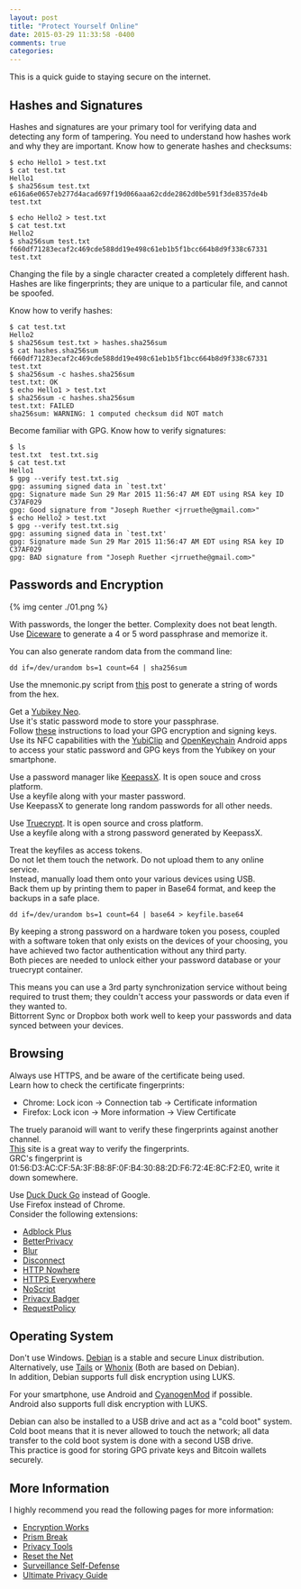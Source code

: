 ```yaml
---
layout: post
title: "Protect Yourself Online"
date: 2015-03-29 11:33:58 -0400
comments: true
categories: 
---
```


This is a quick guide to staying secure on the internet.

Hashes and Signatures
---------------------
Hashes and signatures are your primary tool for verifying data and detecting any form of tampering. You need to understand how hashes work and why they are important. Know how to generate hashes and checksums:

    $ echo Hello1 > test.txt
    $ cat test.txt 
    Hello1
    $ sha256sum test.txt 
    e616a6e0657eb277d4acad697f19d066aaa62cdde2862d0be591f3de8357de4b  test.txt
    
    $ echo Hello2 > test.txt
    $ cat test.txt 
    Hello2
    $ sha256sum test.txt 
    f660df71283ecaf2c469cde588dd19e498c61eb1b5f1bcc664b8d9f338c67331  test.txt
    
Changing the file by a single character created a completely different hash. Hashes are like fingerprints; they are unique to a particular file, and cannot be spoofed.

Know how to verify hashes:

    $ cat test.txt 
    Hello2
    $ sha256sum test.txt > hashes.sha256sum
    $ cat hashes.sha256sum 
    f660df71283ecaf2c469cde588dd19e498c61eb1b5f1bcc664b8d9f338c67331  test.txt
    $ sha256sum -c hashes.sha256sum 
    test.txt: OK
    $ echo Hello1 > test.txt 
    $ sha256sum -c hashes.sha256sum 
    test.txt: FAILED
    sha256sum: WARNING: 1 computed checksum did NOT match

Become familiar with GPG. Know how to verify signatures:

    $ ls
    test.txt  test.txt.sig
    $ cat test.txt
    Hello1
    $ gpg --verify test.txt.sig 
    gpg: assuming signed data in `test.txt'
    gpg: Signature made Sun 29 Mar 2015 11:56:47 AM EDT using RSA key ID C37AF029
    gpg: Good signature from "Joseph Ruether <jrruethe@gmail.com>"
    $ echo Hello2 > test.txt
    $ gpg --verify test.txt.sig 
    gpg: assuming signed data in `test.txt'
    gpg: Signature made Sun 29 Mar 2015 11:56:47 AM EDT using RSA key ID C37AF029
    gpg: BAD signature from "Joseph Ruether <jrruethe@gmail.com>"
    
Passwords and Encryption
------------------------

{% img center ./01.png %}

With passwords, the longer the better. Complexity does not beat length.  
Use [Diceware](http://world.std.com/~reinhold/diceware.html) to generate a 4 or 5 word passphrase and memorize it.

You can also generate random data from the command line:

    dd if=/dev/urandom bs=1 count=64 | sha256sum
    
Use the mnemonic.py script from [this](http://jrruethe.github.io/blog/2015/03/27/hex-to-mnemonics/) post to generate a string of words from the hex.

Get a [Yubikey Neo](https://www.yubico.com/products/yubikey-hardware/yubikey-neo/).  
Use it's static password mode to store your passphrase.  
Follow [these](http://blog.josefsson.org/2014/06/23/offline-gnupg-master-key-and-subkeys-on-yubikey-neo-smartcard/) instructions to load your GPG encryption and signing keys.  
Use its NFC capabilities with the [YubiClip](https://play.google.com/store/apps/details?id=com.yubico.yubiclip&hl=en) and [OpenKeychain](https://play.google.com/store/apps/details?id=org.sufficientlysecure.keychain&hl=en) Android apps to access your static password and GPG keys from the Yubikey on your smartphone.

Use a password manager like [KeepassX](https://www.keepassx.org/). It is open souce and cross platform.  
Use a keyfile along with your master password.  
Use KeepassX to generate long random passwords for all other needs.

Use [Truecrypt](https://github.com/jrruethe/truecrypt). It is open source and cross platform.  
Use a keyfile along with a strong password generated by KeepassX.

Treat the keyfiles as access tokens.  
Do not let them touch the network. Do not upload them to any online service.  
Instead, manually load them onto your various devices using USB.  
Back them up by printing them to paper in Base64 format, and keep the backups in a safe place.

    dd if=/dev/urandom bs=1 count=64 | base64 > keyfile.base64

By keeping a strong password on a hardware token you posess, coupled with a software token that only exists on the devices of your choosing, you have achieved two factor authentication without any third party.  
Both pieces are needed to unlock either your password database or your truecrypt container.

This means you can use a 3rd party synchronization service without being required to trust them; they couldn't access your passwords or data even if they wanted to.  
Bittorrent Sync or Dropbox both work well to keep your passwords and data synced between your devices.

Browsing
--------

Always use HTTPS, and be aware of the certificate being used.  
Learn how to check the certificate fingerprints:

 - Chrome: Lock icon -> Connection tab -> Certificate information
 - Firefox: Lock icon -> More information -> View Certificate

The truely paranoid will want to verify these fingerprints against another channel.  
[This](https://www.grc.com/fingerprints.htm) site is a great way to verify the fingerprints.  
GRC's fingerprint is 01:56:D3:AC:CF:5A:3F:B8:8F:0F:B4:30:88:2D:F6:72:4E:8C:F2:E0, write it down somewhere.

Use [Duck Duck Go](https://duckduckgo.com/) instead of Google.  
Use Firefox instead of Chrome.  
Consider the following extensions:

 - [Adblock Plus](https://addons.mozilla.org/en-US/firefox/addon/adblock-plus/)
 - [BetterPrivacy](https://addons.mozilla.org/en-US/firefox/addon/betterprivacy/)
 - [Blur](https://addons.mozilla.org/en-US/firefox/addon/donottrackplus/)
 - [Disconnect](https://addons.mozilla.org/en-US/firefox/addon/disconnect/)
 - [HTTP Nowhere](https://addons.mozilla.org/en-US/firefox/addon/http-nowhere/)
 - [HTTPS Everywhere](https://www.eff.org/HTTPS-EVERYWHERE)
 - [NoScript](https://addons.mozilla.org/en-US/firefox/addon/noscript/)
 - [Privacy Badger](https://www.eff.org/privacybadger)
 - [RequestPolicy](https://addons.mozilla.org/en-US/firefox/addon/requestpolicy/)

Operating System
----------------

Don't use Windows. [Debian](https://www.debian.org/) is a stable and secure Linux distribution.  
Alternatively, use [Tails](https://tails.boum.org/) or [Whonix](https://www.whonix.org/) (Both are based on Debian).  
In addition, Debian supports full disk encryption using LUKS.

For your smartphone, use Android and [CyanogenMod](http://www.cyanogenmod.org/) if possible.  
Android also supports full disk encryption with LUKS.

Debian can also be installed to a USB drive and act as a "cold boot" system.  
Cold boot means that it is never allowed to touch the network; all data transfer to the cold boot system is done with a second USB drive.  
This practice is good for storing GPG private keys and Bitcoin wallets securely.


More Information
----------------

I highly recommend you read the following pages for more information:

 - [Encryption Works](https://freedom.press/encryption-works)
 - [Prism Break](https://prism-break.org/en/)
 - [Privacy Tools](https://www.privacytools.io/)
 - [Reset the Net](https://pack.resetthenet.org/)
 - [Surveillance Self-Defense](https://ssd.eff.org/)
 - [Ultimate Privacy Guide](https://www.bestvpn.com/the-ultimate-privacy-guide/)
